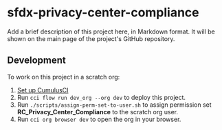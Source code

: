 # sfdx-privacy-center-compliance

Add a brief description of this project here, in Markdown format.
It will be shown on the main page of the project's GitHub repository.

## Development

To work on this project in a scratch org:

1. [Set up CumulusCI](https://cumulusci.readthedocs.io/en/latest/tutorial.html)
2. Run `cci flow run dev_org --org dev` to deploy this project.
3. Run `./scripts/assign-perm-set-to-user.sh` to assign permission set **RC_Privacy_Center_Compliance** to the scratch org user. 
4. Run `cci org browser dev` to open the org in your browser.
